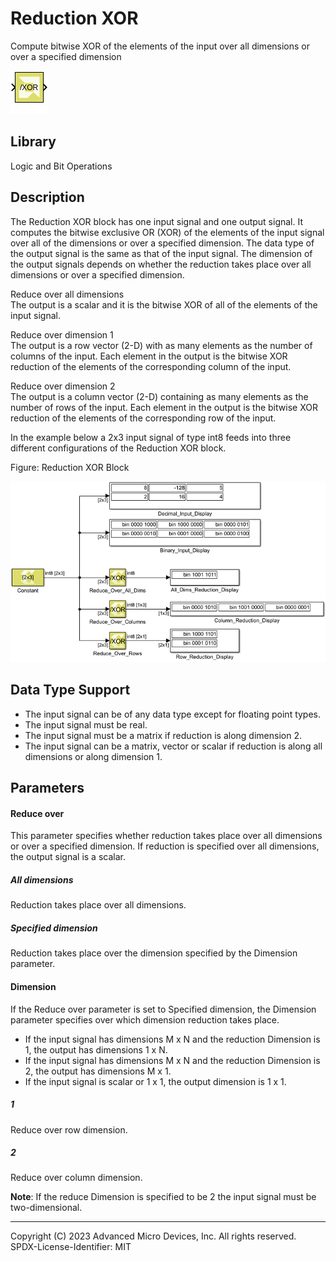 # Reduction XOR

Compute bitwise XOR of the elements of the input over all dimensions or
over a specified dimension

![](./Images/block.png)

## Library

Logic and Bit Operations


## Description

The Reduction XOR block has one input signal and one output signal. It
computes the bitwise exclusive OR (XOR) of the elements of the input
signal over all of the dimensions or over a specified dimension. The
data type of the output signal is the same as that of the input signal.
The dimension of the output signals depends on whether the reduction
takes place over all dimensions or over a specified dimension.

Reduce over all dimensions  
The output is a scalar and it is the bitwise XOR of all of the elements
of the input signal.

Reduce over dimension 1  
The output is a row vector (2-D) with as many elements as the number of
columns of the input. Each element in the output is the bitwise XOR
reduction of the elements of the corresponding column of the input.

Reduce over dimension 2  
The output is a column vector (2-D) containing as many elements as the
number of rows of the input. Each element in the output is the bitwise
XOR reduction of the elements of the corresponding row of the input.

In the example below a 2x3 input signal of type int8 feeds into three
different configurations of the Reduction XOR block.

Figure: Reduction XOR Block

![](./Images/stz1532106555751.png)

## Data Type Support

- The input signal can be of any data type except for floating point
  types.
- The input signal must be real.
- The input signal must be a matrix if reduction is along dimension 2.
- The input signal can be a matrix, vector or scalar if reduction is
  along all dimensions or along dimension 1.

## Parameters

#### Reduce over

This parameter specifies whether reduction takes place over all
dimensions or over a specified dimension. If reduction is specified over
all dimensions, the output signal is a scalar.

##### All dimensions
Reduction takes place over all dimensions.

##### Specified dimension
Reduction takes place over the dimension specified by the Dimension parameter.

#### Dimension

If the Reduce over parameter is set to Specified dimension, the
Dimension parameter specifies over which dimension reduction takes
place.

- If the input signal has dimensions M x N and the reduction Dimension
  is 1, the output has dimensions 1 x N.
- If the input signal has dimensions M x N and the reduction Dimension
  is 2, the output has dimensions M x 1.
- If the input signal is scalar or 1 x 1, the output dimension is 1 x 1.

##### 1
Reduce over row dimension.

##### 2
Reduce over column dimension.

**Note**: If the reduce Dimension is specified to be 2 the input signal must
be two-dimensional.

--------------
Copyright (C) 2023 Advanced Micro Devices, Inc. All rights reserved.
SPDX-License-Identifier: MIT
